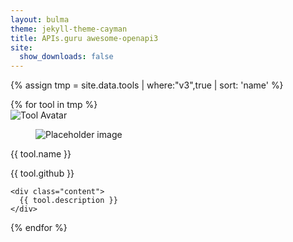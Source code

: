 ```yaml
---
layout: bulma
theme: jekyll-theme-cayman
title: APIs.guru awesome-openapi3
site:
  show_downloads: false
---
```


{% assign tmp = site.data.tools | where:"v3",true | sort: 'name' %}

<div class="tile is-ancestor is-12">
{% for tool in tmp %}
<div class="tile is-parent is-12">
<div class="tile is-6 is-child">
<div class="card">
  <div class="card-image">
    <img src="{{ tool.logo }}" alt="Tool Avatar">
  </div>
  <div class="card-content">
    <div class="media">
      <div class="media-left">
        <figure class="image is-48x48">
          <img src="https://bulma.io/images/placeholders/96x96.png" alt="Placeholder image">
        </figure>
      </div>
      <div class="media-content">
        <p class="title is-4">{{ tool.name }}</p>
        <p class="subtitle is-6">{{ tool.github }}</p>
      </div>
    </div>

    <div class="content">
      {{ tool.description }}
    </div>
  </div>
</div>      
</div>
</div>      
</div>
{% endfor %}
</div>

<script src="https://cdnjs.cloudflare.com/ajax/libs/zepto/1.2.0/zepto.min.js"></script>
